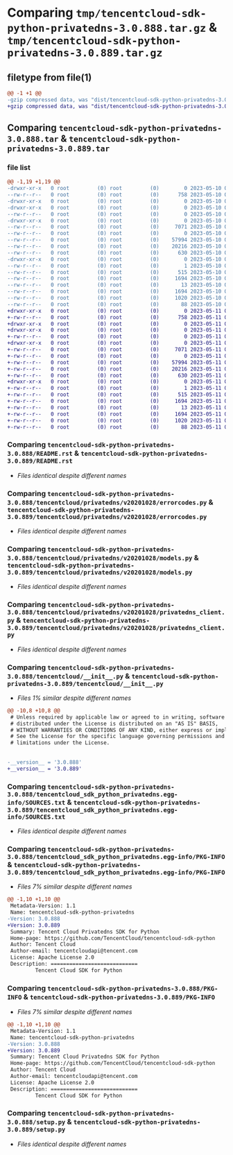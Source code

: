 # Comparing `tmp/tencentcloud-sdk-python-privatedns-3.0.888.tar.gz` & `tmp/tencentcloud-sdk-python-privatedns-3.0.889.tar.gz`

## filetype from file(1)

```diff
@@ -1 +1 @@
-gzip compressed data, was "dist/tencentcloud-sdk-python-privatedns-3.0.888.tar", last modified: Wed May 10 02:25:10 2023, max compression
+gzip compressed data, was "dist/tencentcloud-sdk-python-privatedns-3.0.889.tar", last modified: Thu May 11 03:08:21 2023, max compression
```

## Comparing `tencentcloud-sdk-python-privatedns-3.0.888.tar` & `tencentcloud-sdk-python-privatedns-3.0.889.tar`

### file list

```diff
@@ -1,19 +1,19 @@
-drwxr-xr-x   0 root         (0) root         (0)        0 2023-05-10 02:25:10.000000 tencentcloud-sdk-python-privatedns-3.0.888/
--rw-r--r--   0 root         (0) root         (0)      758 2023-05-10 02:25:10.000000 tencentcloud-sdk-python-privatedns-3.0.888/README.rst
-drwxr-xr-x   0 root         (0) root         (0)        0 2023-05-10 02:25:10.000000 tencentcloud-sdk-python-privatedns-3.0.888/tencentcloud/
-drwxr-xr-x   0 root         (0) root         (0)        0 2023-05-10 02:25:10.000000 tencentcloud-sdk-python-privatedns-3.0.888/tencentcloud/privatedns/
--rw-r--r--   0 root         (0) root         (0)        0 2023-05-10 02:25:10.000000 tencentcloud-sdk-python-privatedns-3.0.888/tencentcloud/privatedns/__init__.py
-drwxr-xr-x   0 root         (0) root         (0)        0 2023-05-10 02:25:10.000000 tencentcloud-sdk-python-privatedns-3.0.888/tencentcloud/privatedns/v20201028/
--rw-r--r--   0 root         (0) root         (0)     7071 2023-05-10 02:25:10.000000 tencentcloud-sdk-python-privatedns-3.0.888/tencentcloud/privatedns/v20201028/errorcodes.py
--rw-r--r--   0 root         (0) root         (0)        0 2023-05-10 02:25:10.000000 tencentcloud-sdk-python-privatedns-3.0.888/tencentcloud/privatedns/v20201028/__init__.py
--rw-r--r--   0 root         (0) root         (0)    57994 2023-05-10 02:25:10.000000 tencentcloud-sdk-python-privatedns-3.0.888/tencentcloud/privatedns/v20201028/models.py
--rw-r--r--   0 root         (0) root         (0)    20216 2023-05-10 02:25:10.000000 tencentcloud-sdk-python-privatedns-3.0.888/tencentcloud/privatedns/v20201028/privatedns_client.py
--rw-r--r--   0 root         (0) root         (0)      630 2023-05-10 02:25:10.000000 tencentcloud-sdk-python-privatedns-3.0.888/tencentcloud/__init__.py
-drwxr-xr-x   0 root         (0) root         (0)        0 2023-05-10 02:25:10.000000 tencentcloud-sdk-python-privatedns-3.0.888/tencentcloud_sdk_python_privatedns.egg-info/
--rw-r--r--   0 root         (0) root         (0)        1 2023-05-10 02:25:10.000000 tencentcloud-sdk-python-privatedns-3.0.888/tencentcloud_sdk_python_privatedns.egg-info/dependency_links.txt
--rw-r--r--   0 root         (0) root         (0)      515 2023-05-10 02:25:10.000000 tencentcloud-sdk-python-privatedns-3.0.888/tencentcloud_sdk_python_privatedns.egg-info/SOURCES.txt
--rw-r--r--   0 root         (0) root         (0)     1694 2023-05-10 02:25:10.000000 tencentcloud-sdk-python-privatedns-3.0.888/tencentcloud_sdk_python_privatedns.egg-info/PKG-INFO
--rw-r--r--   0 root         (0) root         (0)       13 2023-05-10 02:25:10.000000 tencentcloud-sdk-python-privatedns-3.0.888/tencentcloud_sdk_python_privatedns.egg-info/top_level.txt
--rw-r--r--   0 root         (0) root         (0)     1694 2023-05-10 02:25:10.000000 tencentcloud-sdk-python-privatedns-3.0.888/PKG-INFO
--rw-r--r--   0 root         (0) root         (0)     1020 2023-05-10 02:25:10.000000 tencentcloud-sdk-python-privatedns-3.0.888/setup.py
--rw-r--r--   0 root         (0) root         (0)       88 2023-05-10 02:25:10.000000 tencentcloud-sdk-python-privatedns-3.0.888/setup.cfg
+drwxr-xr-x   0 root         (0) root         (0)        0 2023-05-11 03:08:21.000000 tencentcloud-sdk-python-privatedns-3.0.889/
+-rw-r--r--   0 root         (0) root         (0)      758 2023-05-11 03:08:21.000000 tencentcloud-sdk-python-privatedns-3.0.889/README.rst
+drwxr-xr-x   0 root         (0) root         (0)        0 2023-05-11 03:08:21.000000 tencentcloud-sdk-python-privatedns-3.0.889/tencentcloud/
+drwxr-xr-x   0 root         (0) root         (0)        0 2023-05-11 03:08:21.000000 tencentcloud-sdk-python-privatedns-3.0.889/tencentcloud/privatedns/
+-rw-r--r--   0 root         (0) root         (0)        0 2023-05-11 03:08:21.000000 tencentcloud-sdk-python-privatedns-3.0.889/tencentcloud/privatedns/__init__.py
+drwxr-xr-x   0 root         (0) root         (0)        0 2023-05-11 03:08:21.000000 tencentcloud-sdk-python-privatedns-3.0.889/tencentcloud/privatedns/v20201028/
+-rw-r--r--   0 root         (0) root         (0)     7071 2023-05-11 03:08:21.000000 tencentcloud-sdk-python-privatedns-3.0.889/tencentcloud/privatedns/v20201028/errorcodes.py
+-rw-r--r--   0 root         (0) root         (0)        0 2023-05-11 03:08:21.000000 tencentcloud-sdk-python-privatedns-3.0.889/tencentcloud/privatedns/v20201028/__init__.py
+-rw-r--r--   0 root         (0) root         (0)    57994 2023-05-11 03:08:21.000000 tencentcloud-sdk-python-privatedns-3.0.889/tencentcloud/privatedns/v20201028/models.py
+-rw-r--r--   0 root         (0) root         (0)    20216 2023-05-11 03:08:21.000000 tencentcloud-sdk-python-privatedns-3.0.889/tencentcloud/privatedns/v20201028/privatedns_client.py
+-rw-r--r--   0 root         (0) root         (0)      630 2023-05-11 03:08:21.000000 tencentcloud-sdk-python-privatedns-3.0.889/tencentcloud/__init__.py
+drwxr-xr-x   0 root         (0) root         (0)        0 2023-05-11 03:08:21.000000 tencentcloud-sdk-python-privatedns-3.0.889/tencentcloud_sdk_python_privatedns.egg-info/
+-rw-r--r--   0 root         (0) root         (0)        1 2023-05-11 03:08:21.000000 tencentcloud-sdk-python-privatedns-3.0.889/tencentcloud_sdk_python_privatedns.egg-info/dependency_links.txt
+-rw-r--r--   0 root         (0) root         (0)      515 2023-05-11 03:08:21.000000 tencentcloud-sdk-python-privatedns-3.0.889/tencentcloud_sdk_python_privatedns.egg-info/SOURCES.txt
+-rw-r--r--   0 root         (0) root         (0)     1694 2023-05-11 03:08:21.000000 tencentcloud-sdk-python-privatedns-3.0.889/tencentcloud_sdk_python_privatedns.egg-info/PKG-INFO
+-rw-r--r--   0 root         (0) root         (0)       13 2023-05-11 03:08:21.000000 tencentcloud-sdk-python-privatedns-3.0.889/tencentcloud_sdk_python_privatedns.egg-info/top_level.txt
+-rw-r--r--   0 root         (0) root         (0)     1694 2023-05-11 03:08:21.000000 tencentcloud-sdk-python-privatedns-3.0.889/PKG-INFO
+-rw-r--r--   0 root         (0) root         (0)     1020 2023-05-11 03:08:21.000000 tencentcloud-sdk-python-privatedns-3.0.889/setup.py
+-rw-r--r--   0 root         (0) root         (0)       88 2023-05-11 03:08:21.000000 tencentcloud-sdk-python-privatedns-3.0.889/setup.cfg
```

### Comparing `tencentcloud-sdk-python-privatedns-3.0.888/README.rst` & `tencentcloud-sdk-python-privatedns-3.0.889/README.rst`

 * *Files identical despite different names*

### Comparing `tencentcloud-sdk-python-privatedns-3.0.888/tencentcloud/privatedns/v20201028/errorcodes.py` & `tencentcloud-sdk-python-privatedns-3.0.889/tencentcloud/privatedns/v20201028/errorcodes.py`

 * *Files identical despite different names*

### Comparing `tencentcloud-sdk-python-privatedns-3.0.888/tencentcloud/privatedns/v20201028/models.py` & `tencentcloud-sdk-python-privatedns-3.0.889/tencentcloud/privatedns/v20201028/models.py`

 * *Files identical despite different names*

### Comparing `tencentcloud-sdk-python-privatedns-3.0.888/tencentcloud/privatedns/v20201028/privatedns_client.py` & `tencentcloud-sdk-python-privatedns-3.0.889/tencentcloud/privatedns/v20201028/privatedns_client.py`

 * *Files identical despite different names*

### Comparing `tencentcloud-sdk-python-privatedns-3.0.888/tencentcloud/__init__.py` & `tencentcloud-sdk-python-privatedns-3.0.889/tencentcloud/__init__.py`

 * *Files 1% similar despite different names*

```diff
@@ -10,8 +10,8 @@
 # Unless required by applicable law or agreed to in writing, software
 # distributed under the License is distributed on an "AS IS" BASIS,
 # WITHOUT WARRANTIES OR CONDITIONS OF ANY KIND, either express or implied.
 # See the License for the specific language governing permissions and
 # limitations under the License.
 
 
-__version__ = '3.0.888'
+__version__ = '3.0.889'
```

### Comparing `tencentcloud-sdk-python-privatedns-3.0.888/tencentcloud_sdk_python_privatedns.egg-info/SOURCES.txt` & `tencentcloud-sdk-python-privatedns-3.0.889/tencentcloud_sdk_python_privatedns.egg-info/SOURCES.txt`

 * *Files identical despite different names*

### Comparing `tencentcloud-sdk-python-privatedns-3.0.888/tencentcloud_sdk_python_privatedns.egg-info/PKG-INFO` & `tencentcloud-sdk-python-privatedns-3.0.889/tencentcloud_sdk_python_privatedns.egg-info/PKG-INFO`

 * *Files 7% similar despite different names*

```diff
@@ -1,10 +1,10 @@
 Metadata-Version: 1.1
 Name: tencentcloud-sdk-python-privatedns
-Version: 3.0.888
+Version: 3.0.889
 Summary: Tencent Cloud Privatedns SDK for Python
 Home-page: https://github.com/TencentCloud/tencentcloud-sdk-python
 Author: Tencent Cloud
 Author-email: tencentcloudapi@tencent.com
 License: Apache License 2.0
 Description: ============================
         Tencent Cloud SDK for Python
```

### Comparing `tencentcloud-sdk-python-privatedns-3.0.888/PKG-INFO` & `tencentcloud-sdk-python-privatedns-3.0.889/PKG-INFO`

 * *Files 7% similar despite different names*

```diff
@@ -1,10 +1,10 @@
 Metadata-Version: 1.1
 Name: tencentcloud-sdk-python-privatedns
-Version: 3.0.888
+Version: 3.0.889
 Summary: Tencent Cloud Privatedns SDK for Python
 Home-page: https://github.com/TencentCloud/tencentcloud-sdk-python
 Author: Tencent Cloud
 Author-email: tencentcloudapi@tencent.com
 License: Apache License 2.0
 Description: ============================
         Tencent Cloud SDK for Python
```

### Comparing `tencentcloud-sdk-python-privatedns-3.0.888/setup.py` & `tencentcloud-sdk-python-privatedns-3.0.889/setup.py`

 * *Files identical despite different names*

